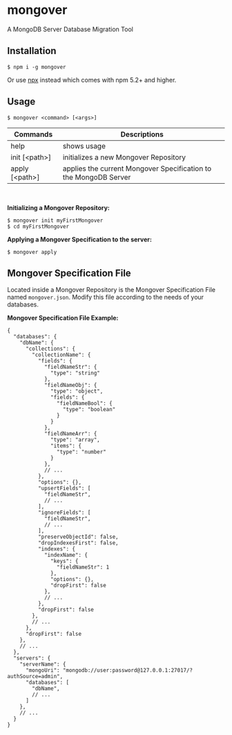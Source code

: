 # mongover
A MongoDB Server Database Migration Tool

## Installation
```shell
$ npm i -g mongover
```
Or use [npx](https://medium.com/@maybekatz/introducing-npx-an-npm-package-runner-55f7d4bd282b) instead which comes with npm 5.2+ and higher.

## Usage
```shell
$ mongover <command> [<args>]
```

| Commands          | Descriptions                                                     |
| ----------------- | ---------------------------------------------------------------- |
| help              | shows usage                                                      |
| init [&lt;path>]  | initializes a new Mongover Repository                            |
| apply [&lt;path>] | applies the current Mongover Specification to the MongoDB Server |

<br/>

**Initializing a Mongover Repository:**
```shell
$ mongover init myFirstMongover
$ cd myFirstMongover
```

**Applying a Mongover Specification to the server:**
```shell
$ mongover apply
```

## Mongover Specification File
Located inside a Mongover Repository is the Mongover Specification File named `mongover.json`. Modify this file according to the needs of your databases.

**Mongover Specification File Example:**
```json5
{
  "databases": {
    "dbName": {
      "collections": {
        "collectionName": {
          "fields": {
            "fieldNameStr": {
              "type": "string"
            },
            "fieldNameObj": {
              "type": "object",
              "fields": {
                "fieldNameBool": {
                  "type": "boolean"
                }
              }
            },
            "fieldNameArr": {
              "type": "array",
              "items": {
                "type": "number"
              }
            },
            // ...
          },
          "options": {},
          "upsertFields": [
            "fieldNameStr",
            // ...
          ],
          "ignoreFields": [
            "fieldNameStr",
            // ...
          ],
          "preserveObjectId": false,
          "dropIndexesFirst": false,
          "indexes": {
            "indexName": {
              "keys": {
                "fieldNameStr": 1
              },
              "options": {},
              "dropFirst": false
            },
            // ...
          },
          "dropFirst": false
        },
        // ...
      },
      "dropFirst": false
    },
    // ...
  },
  "servers": {
    "serverName": {
      "mongoUri": "mongodb://user:password@127.0.0.1:27017/?authSource=admin",
      "databases": [
        "dbName",
        // ...
      ]
    },
    // ...
  }
}
```